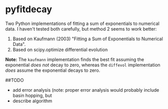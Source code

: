 pyfitdecay
============

Two Python implementations of fitting a sum of exponentials to numerical data.
I haven't tested both carefully, but method 2 seems to work better:

1. Based on Kaufmann (2003) "Fitting a Sum of Exponentials to Numerical Data".
2. Based on scipy.optimize differential evolution

**Note:** The `kaufmann` implementation finds the best fit assuming the exponential
_does not_ decay to zero, whereas the `diffevol` implementation _does_ assume the
exponential decays to zero.

##TODO
- add error analysis (note: proper error analysis would probably include basin hopping,
but 
- describe algorithm
